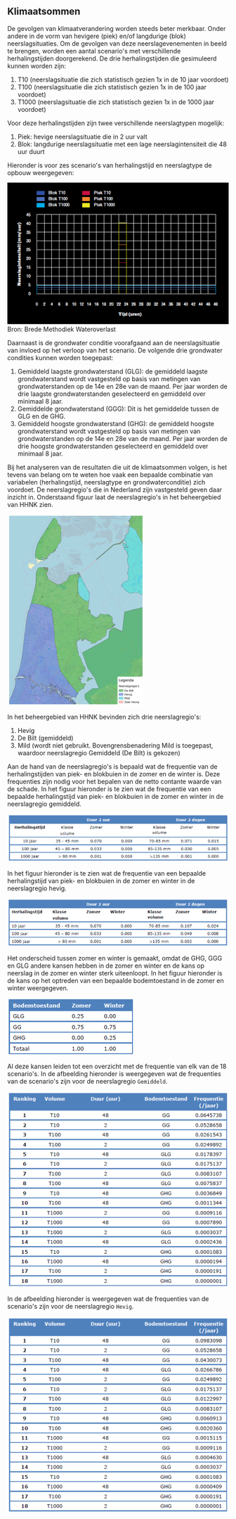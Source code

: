 ## **Klimaatsommen**
De gevolgen van klimaatverandering worden steeds beter merkbaar. Onder andere in de vorm van hevigere (piek) en/of langdurige (blok) neerslagsituaties. Om de gevolgen van deze neerslagevenementen in beeld te brengen, worden een aantal scenario's met verschillende herhalingstijden doorgerekend. De drie herhalingstijden die gesimuleerd kunnen worden zijn:

1. T10 (neerslagsituatie die zich statistisch gezien 1x in de 10 jaar voordoet)
2. T100 (neerslagsituatie die zich statistisch gezien 1x in de 100 jaar voordoet)
3. T1000 (neerslagsituatie die zich statistisch gezien 1x in de 1000 jaar voordoet)

Voor deze herhalingstijden zijn twee verschillende neerslagtypen mogelijk:

1. Piek: hevige neerslagsituatie die in 2 uur valt
2. Blok: langdurige neerslagsituatie met een lage neerslagintensiteit die 48 uur duurt 

Hieronder is voor zes scenario's van herhalingstijd en neerslagtype de opbouw weergegeven:

![Alt text](../../../images/3_achtergronden_en_uitgangspunten/g_klimaatsommen/neerslag_piek_blok.png)<br>
Bron: Brede Methodiek Wateroverlast

Daarnaast is de grondwater conditie voorafgaand aan de neerslagsituatie van invloed op het verloop van het scenario. De volgende drie grondwater condities kunnen worden toegepast: 
1. Gemiddeld laagste grondwaterstand (GLG): de gemiddeld laagste grondwaterstand wordt vastgesteld op basis van metingen van grondwaterstanden op de 14e en 28e van de maand. Per jaar worden de drie laagste grondwaterstanden geselecteerd en gemiddeld over minimaal 8 jaar.
2. Gemiddelde grondwaterstand (GGG): Dit is het gemiddelde tussen de GLG en de GHG.
3. Gemiddeld hoogste grondwaterstand (GHG): de gemiddeld hoogste grondwaterstand wordt vastgesteld op basis van metingen van grondwaterstanden op de 14e en 28e van de maand. Per jaar worden de drie hoogste grondwaterstanden geselecteerd en gemiddeld over minimaal 8 jaar.

Bij het analyseren van de resultaten die uit de klimaatsommen volgen, is het tevens van belang om te weten hoe vaak een bepaalde combinatie van variabelen (herhalingstijd, neerslagtype en grondwaterconditie) zich voordoet. De neerslagregio's die in Nederland zijn vastgesteld geven daar inzicht in. Onderstaand figuur laat de neerslagregio's in het beheergebied van HHNK zien.<br>

![Alt text](../../../images/3_achtergronden_en_uitgangspunten/g_klimaatsommen/neerslagregios_hhnk.png)

In het beheergebied van HHNK bevinden zich drie neerslagregio's:
1. Hevig
2. De Bilt (gemiddeld)
3. Mild (wordt niet gebruikt. Bovengrensbenadering Mild is toegepast, waardoor neerslagregio Gemiddeld (De Bilt) is gekozen)

Aan de hand van de neerslagregio's is bepaald wat de frequentie van de herhalingstijden van piek- en blokbuien in de zomer en de winter is. Deze frequenties zijn nodig voor het bepalen van de netto contante waarde van de schade. In het figuur hieronder is te zien wat de frequentie van een bepaalde herhalingstijd van piek- en blokbuien in de zomer en winter in de neerslagregio gemiddeld.

![Alt text](../../../images/3_achtergronden_en_uitgangspunten/g_klimaatsommen/frequentie_neerslagvolume_gemiddeld.png)

In het figuur hieronder is te zien wat de frequentie van een bepaalde herhalingstijd van piek- en blokbuien in de zomer en winter in de neerslagregio hevig.

![Alt text](../../../images/3_achtergronden_en_uitgangspunten/g_klimaatsommen/frequentie_neerslagvolume_hevig.png)

Het onderscheid tussen zomer en winter is gemaakt, omdat de GHG, GGG en GLG andere kansen hebben in de zomer en winter en de kans op neerslag in de zomer en winter sterk uiteenloopt. In het figuur hieronder is de kans op het optreden van een bepaalde bodemtoestand in de zomer en winter weergegeven.

![Alt text](../../../images/3_achtergronden_en_uitgangspunten/g_klimaatsommen/kans_bodemtoestand.png)

Al deze kansen leiden tot een overzicht met de frequentie van elk van de 18 scenario's. In de afbeelding hieronder is weergegeven wat de frequenties van de scenario's zijn voor de neerslagregio ``Gemiddeld``.

![Alt text](../../../images/3_achtergronden_en_uitgangspunten/g_klimaatsommen/frequentie_scenarios_gemiddeld.png)

In de afbeelding hieronder is weergegeven wat de frequenties van de scenario's zijn voor de neerslagregio ``Hevig``.

![Alt text](../../../images/3_achtergronden_en_uitgangspunten/g_klimaatsommen/frequentie_scenarios_hevig.png)

